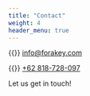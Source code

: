 ```yaml
---
title: "Contact"
weight: 4
header_menu: true
---
```


{{<icon class="fa fa-envelope">}}&nbsp;[info@forakey.com](mailto:info@forakey.com)

{{<icon class="fa fa-phone">}}&nbsp;[+62 818-728-097](tel:+62818728097)

Let us get in touch!
